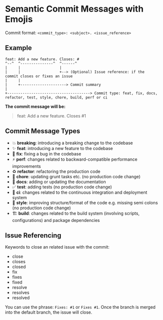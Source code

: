 # Semantic Commit Messages with Emojis

Commit format: `<commit_type>: <subject>. <issue_reference>`

## Example
```
feat: Add a new feature. Closes: #
^--^  ^---------------^  ^------^
|     |                  |
|     |                  +--> (Optional) Issue reference: if the commit closes or fixes an issue
|     |
|     +---------------------> Commit summary
|
+--------------------------------------> Commit type: feat, fix, docs, refactor, test, style, chore, build, perf or ci
```

**The commit message will be:**

> feat: Add a new feature. Closes #1

## Commit Message Types

- 💥 **breaking**: introducing a breaking change to the codebase
- ✨ **feat**: introducing a new feature to the codebase
- 🐛 **fix**: fixing a bug in the codebase
- ⚡ **perf**: changes related to backward-compatible performance improvements
- ♻️ **refactor**: refactoring the production code
- 🚀 **chore**: updating grunt tasks etc. (no production code change)
- 📖 **docs**: adding or updating the documentation
- ✅ **test**: adding tests (no production code change)
- 🤖 **ci**: changes related to the continuous integration and deployment system
- 🎨 **style**: improving structure/format of the code e.g. missing semi colons (no production code change)
- 🏗 **build**: changes related to the build system (involving scripts, configurations) and package dependencies

## Issue Referencing
Keywords to close an related issue with the commit:
- close
- closes
- closed
- fix
- fixes
- fixed
- resolve
- resolves
- resolved

You can use the phrase: `Fixes: #1` or `Fixes #1`.
Once the branch is merged into the default branch, the issue will close.
